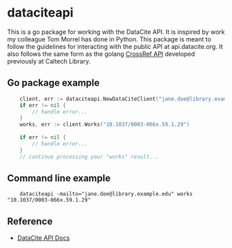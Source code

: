 
# dataciteapi

This is a go package for working with the DataCite API. It is inspired by
work my colleague Tom Morrel has done in Python.  This package is meant 
to follow the guidelines for interacting with the public API at 
api.datacite.org. It also follows the same form as the golang 
[CrossRef API](https://github.com/caltechlibrary/crossrefapi) 
developed previously at Caltech Library.

## Go package example

```go
    client, err := dataciteapi.NewDataCiteClient("jane.doe@library.example.edu")
    if err != nil {
        // handle error...
    }
    works, err := client.Works("10.1037/0003-066x.59.1.29")
   
    if err != nil {
        // handle error...
    }
    // continue processing your "works" result...
```

## Command line example

```
    dataciteapi -mailto="jane.doe@library.example.edu" works "10.1037/0003-066x.59.1.29"
```

## Reference

+ [DataCite API Docs](https://support.datacite.org/docs/api)
